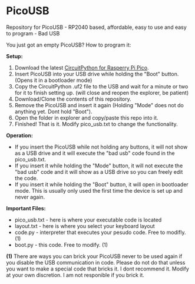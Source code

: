 # PicoUSB
Repository for PicoUSB - RP2040 based, affordable, easy to use and easy to program - Bad USB

You just got an empty PicoUSB? How to program it:

**Setup:**
1. Download the latest [CircuitPython for Rasperry Pi Pico](https://circuitpython.org/board/raspberry_pi_pico/).
2. Insert PicoUSB into your USB drive while holding the "Boot" button. (Opens it in a bootloader mode)
3. Copy the CircuitPython .uf2 file to the USB and wait for a minute or two for it to finish setting up. (will close and reopen the explorer, be patient)
4. Download/Clone the contents of this repository.
5. Remove the PicoUSB and insert it again (Holding "Mode" does not do anything yet. Dont hold "Boot").
6. Open the folder in explorer and copy/paste this repo into it.
7. Finished! That is it. Modify pico_usb.txt to change the functionality.

**Operation:**
 - If you insert the PicoUSB while not holding any buttons, it will not show as a USB drive and it will execute the "bad usb" code found in the pico_usb.txt.
 - If you insert it while holding the "Mode" button, it will not execute the "bad usb" code and it will show as a USB drive so you can freely edit the code.
 - If you insert it while holding the "Boot" button, it will open in bootloader mode. This is usually only used the first time the device is set up and never again.

**Important Files:**
 - pico_usb.txt - here is where your executable code is located
 - layout.txt - here is where you select your keyboard layout
 - code.py - interpreter that executes your pesudo code. Free to modifly. (1)
 - boot.py - this code. Free to modify. (1)

**(1)** There are ways you can brick your PicoUSB never to be used again if you disable the USB communication in code. Please do not do that unless you want to make a special code that bricks it. I dont recommend it. Modify at your own discretion. I am not responible if you brick it.
